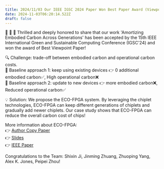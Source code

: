 ```yaml
---
title: 2024/11/03 Our IEEE IGSC 2024 Paper Won Best Paper Award (Viewpoint Paper Track)!
date: 2024-11-03T06:20:14.522Z
draft: false
---
```


📣 📣 📣 Thrilled and deeply honored to share that our work 'Amortizing Embodied Carbon Across Generations' has been accepted by the 15th IEEE International Green and Sustainable Computing Conference (IGSC'24) and won the award of Best Viewpoint Paper! 

🔍 Challenge: trade-off between embodied carbon and operational carbon costs.  
📌 Baseline approach 1: keep using existing devices 👉 0 additional embodied carbon✅, High operational carbon❌  
📌 Baseline approach 2: update to new devices 👉 more embodied carbon❌, Reduced operational carbon✅  

💡 Solution: We propose the ECO-FPGA system. By leveraging the chiplet technologies, ECO-FPGA can keep different generations of chiplets and gradually add newer chiplets. Our case study shows that ECO-FPGA can reduce the overall carbon cost of chips!

More information about ECO-FPGA:  
👉 [Author Copy Paper](https://peipeizhou-eecs.github.io/publication/2024_igsc_ecofpga/2024_igsc_ecofpga.pdf)  
👉 [Slides](https://peipeizhou-eecs.github.io/publication/2024_igsc_ecofpga/IGSC_2024_ECO_FPGA_slides.pdf)  
👉 [IEEE Paper](https://ieeexplore.ieee.org/document/10765820)  

Congratulations to the Team: Shixin Ji, Jinming Zhuang, Zhuoping Yang, Alex K. Jones, Peipei Zhou!





